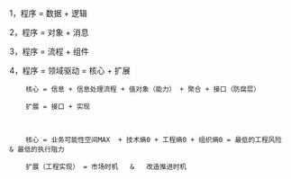 1，程序 = 数据 + 逻辑

2，程序 = 对象 + 消息

3，程序 = 流程 + 组件

4，程序 = 领域驱动  = 核心 + 扩展
    
        核心 = 信息 + 信息处理流程 + 值对象（能力） + 聚合 + 接口（防腐层）

        扩展 = 接口 + 实现



        核心 = 业务可能性空间MAX  + 技术熵0 + 工程熵0 + 组织熵0 = 最低的工程风险  & 最低的执行阻力

        扩展（工程实现） = 市场时机   &   改造推进时机   


        
        
        


